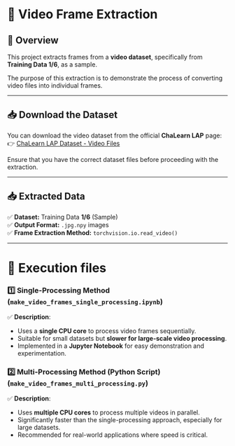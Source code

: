 # 📌 Video Frame Extraction

## 📂 Overview
This project extracts frames from a **video dataset**, specifically from **Training Data 1/6**, as a sample.

The purpose of this extraction is to demonstrate the process of converting video files into individual frames.

---

## 📥 Download the Dataset
You can download the video dataset from the official **ChaLearn LAP** page:  
👉 [ChaLearn LAP Dataset - Video Files](https://chalearnlap.cvc.uab.cat/dataset/24/data/41/files/)

Ensure that you have the correct dataset files before proceeding with the extraction.

---
## 📥 Extracted Data
✅ **Dataset:** Training Data **1/6** (Sample)  
✅ **Output Format:** `.jpg.npy` images  
✅ **Frame Extraction Method:** `torchvision.io.read_video()`  

---

# 📌 Execution files

### **1️⃣ Single-Processing Method** (`make_video_frames_single_processing.ipynb`)
✅ **Description**:  
- Uses a **single CPU core** to process video frames sequentially.  
- Suitable for small datasets but **slower for large-scale video processing**.  
- Implemented in a **Jupyter Notebook** for easy demonstration and experimentation.

### **2️⃣ Multi-Processing Method (Python Script)** (`make_video_frames_multi_processing.py`)
✅ **Description**:

- Uses **multiple CPU cores** to process multiple videos in parallel.
- Significantly faster than the single-processing approach, especially for large datasets.
- Recommended for real-world applications where speed is critical.